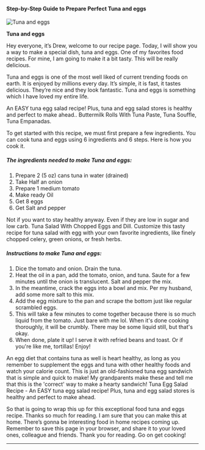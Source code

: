             

#### Step-by-Step Guide to Prepare Perfect Tuna and eggs

![Tuna and eggs](https://img-global.cpcdn.com/recipes/25cae0e9d694c82e/751x532cq70/tuna-and-eggs-recipe-main-photo.jpg)

**Tuna and eggs**

Hey everyone, it’s Drew, welcome to our recipe page. Today, I will show you a way to make a special dish, tuna and eggs. One of my favorites food recipes. For mine, I am going to make it a bit tasty. This will be really delicious.

Tuna and eggs is one of the most well liked of current trending foods on earth. It is enjoyed by millions every day. It’s simple, it is fast, it tastes delicious. They’re nice and they look fantastic. Tuna and eggs is something which I have loved my entire life.

An EASY tuna egg salad recipe! Plus, tuna and egg salad stores is healthy and perfect to make ahead.. Buttermilk Rolls With Tuna Paste, Tuna Souffle, Tuna Empanadas.

To get started with this recipe, we must first prepare a few ingredients. You can cook tuna and eggs using 6 ingredients and 6 steps. Here is how you cook it.

##### The ingredients needed to make Tuna and eggs:

1.  Prepare 2 (5 oz) cans tuna in water (drained)
2.  Take Half an onion
3.  Prepare 1 medium tomato
4.  Make ready Oil
5.  Get 8 eggs
6.  Get Salt and pepper

Not if you want to stay healthy anyway. Even if they are low in sugar and low carb. Tuna Salad With Chopped Eggs and Dill. Customize this tasty recipe for tuna salad with egg with your own favorite ingredients, like finely chopped celery, green onions, or fresh herbs.

##### Instructions to make Tuna and eggs:

1.  Dice the tomato and onion. Drain the tuna.
2.  Heat the oil in a pan, add the tomato, onion, and tuna. Saute for a few minutes until the onion is translucent. Salt and pepper the mix.
3.  In the meantime, crack the eggs into a bowl and mix. Per my husband, add some more salt to this mix.
4.  Add the egg mixture to the pan and scrape the bottom just like regular scrambled eggs.
5.  This will take a few minutes to come together because there is so much liquid from the tomato. Just bare with me lol. When it's done cooking thoroughly, it will be crumbly. There may be some liquid still, but that's okay.
6.  When done, plate it up! I serve it with refried beans and toast. Or if you're like me, tortillas! Enjoy!

An egg diet that contains tuna as well is heart healthy, as long as you remember to supplement the eggs and tuna with other healthy foods and watch your calorie count. This is just an old-fashioned tuna egg sandwich that is simple and quick to make! My grandparents make these and tell me that this is the 'correct' way to make a hearty sandwich! Tuna Egg Salad Recipe - An EASY tuna egg salad recipe! Plus, tuna and egg salad stores is healthy and perfect to make ahead.

So that is going to wrap this up for this exceptional food tuna and eggs recipe. Thanks so much for reading. I am sure that you can make this at home. There’s gonna be interesting food in home recipes coming up. Remember to save this page in your browser, and share it to your loved ones, colleague and friends. Thank you for reading. Go on get cooking!

* * *